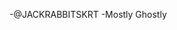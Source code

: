 -@JACKRABBITSKRT
-Mostly Ghostly

<!---
JACKRABBITSKRT/JACKRABBITSKRT is a ✨ special ✨ repository because its `README.md` (this file) appears on your GitHub profile.
You can click the Preview link to take a look at your changes.
--->
